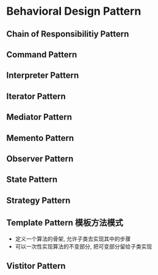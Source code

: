 # Behavioral Design Pattern

## Chain of Responsibilitiy Pattern

## Command Pattern

## Interpreter Pattern

## Iterator Pattern

## Mediator Pattern

## Memento Pattern

## Observer Pattern

## State Pattern 

## Strategy Pattern

## Template Pattern 模板方法模式

* 定义一个算法的骨架, 允许子类去实现其中的步骤
* 可以一次性实现算法的不变部分, 把可变部分留给子类实现

## Vistitor Pattern

